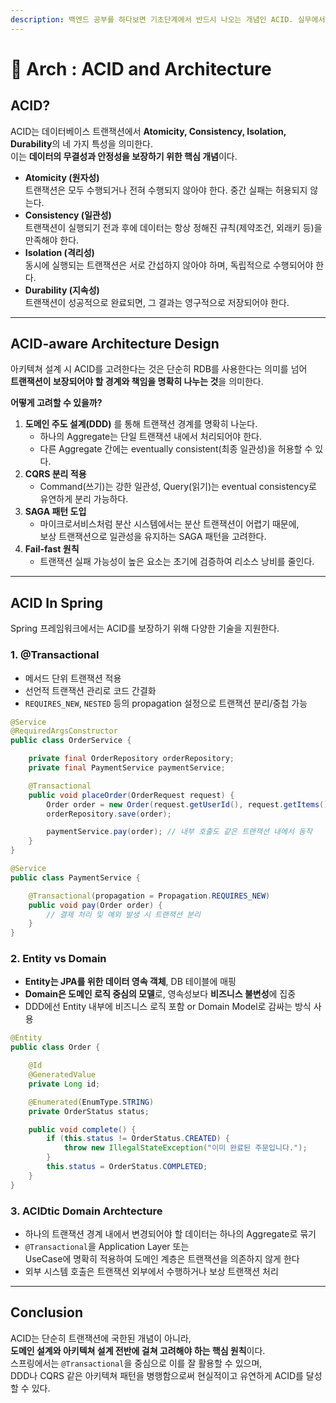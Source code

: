 ```yaml
---
description: 백엔드 공부를 하다보면 기초단계에서 반드시 나오는 개념인 ACID. 실무에서 ACID를 보장하는 것은 생각보다 "많이" 중요하다.
---
```


# 🗿 Arch : ACID and Architecture

## ACID?

ACID는 데이터베이스 트랜잭션에서 **Atomicity, Consistency, Isolation, Durability**의 네 가지 특성을 의미한다. \
이는 **데이터의 무결성과 안정성을 보장하기 위한 핵심 개념**이다.

* **Atomicity (원자성)**\
  트랜잭션은 모두 수행되거나 전혀 수행되지 않아야 한다. 중간 실패는 허용되지 않는다.
* **Consistency (일관성)**\
  트랜잭션이 실행되기 전과 후에 데이터는 항상 정해진 규칙(제약조건, 외래키 등)을 만족해야 한다.
* **Isolation (격리성)**\
  동시에 실행되는 트랜잭션은 서로 간섭하지 않아야 하며, 독립적으로 수행되어야 한다.
* **Durability (지속성)**\
  트랜잭션이 성공적으로 완료되면, 그 결과는 영구적으로 저장되어야 한다.

***

## ACID-aware Architecture Design

아키텍쳐 설계 시 ACID를 고려한다는 것은 단순히 RDB를 사용한다는 의미를 넘어 \
**트랜잭션이 보장되어야 할 경계와 책임을 명확히 나누는 것**을 의미한다.

**어떻게 고려할 수 있을까?**

1. **도메인 주도 설계(DDD)** 를 통해 트랜잭션 경계를 명확히 나눈다.
   * 하나의 Aggregate는 단일 트랜잭션 내에서 처리되어야 한다.
   * 다른 Aggregate 간에는 eventually consistent(최종 일관성)을 허용할 수 있다.
2. **CQRS 분리 적용**
   * Command(쓰기)는 강한 일관성, Query(읽기)는 eventual consistency로 유연하게 분리 가능하다.
3. **SAGA 패턴 도입**
   * 마이크로서비스처럼 분산 시스템에서는 분산 트랜잭션이 어렵기 때문에, \
     보상 트랜잭션으로 일관성을 유지하는 SAGA 패턴을 고려한다.
4. **Fail-fast 원칙**
   * 트랜잭션 실패 가능성이 높은 요소는 초기에 검증하여 리소스 낭비를 줄인다.

***

## ACID In Spring

Spring 프레임워크에서는 ACID를 보장하기 위해 다양한 기술을 지원한다.

### **1. @Transactional**

* 메서드 단위 트랜잭션 적용
* 선언적 트랜잭션 관리로 코드 간결화
* `REQUIRES_NEW`, `NESTED` 등의 propagation 설정으로 트랜잭션 분리/중첩 가능

```java
@Service
@RequiredArgsConstructor
public class OrderService {

    private final OrderRepository orderRepository;
    private final PaymentService paymentService;

    @Transactional
    public void placeOrder(OrderRequest request) {
        Order order = new Order(request.getUserId(), request.getItems());
        orderRepository.save(order);

        paymentService.pay(order); // 내부 호출도 같은 트랜잭션 내에서 동작
    }
}

@Service
public class PaymentService {

    @Transactional(propagation = Propagation.REQUIRES_NEW)
    public void pay(Order order) {
        // 결제 처리 및 예외 발생 시 트랜잭션 분리
    }
}
```

### **2. Entity vs Domain**

* **Entity는 JPA를 위한 데이터 영속 객체**, DB 테이블에 매핑
* **Domain은 도메인 로직 중심의 모델**로, 영속성보다 **비즈니스 불변성**에 집중
* DDD에선 Entity 내부에 비즈니스 로직 포함 or Domain Model로 감싸는 방식 사용

```java
@Entity
public class Order {

    @Id
    @GeneratedValue
    private Long id;

    @Enumerated(EnumType.STRING)
    private OrderStatus status;

    public void complete() {
        if (this.status != OrderStatus.CREATED) {
            throw new IllegalStateException("이미 완료된 주문입니다.");
        }
        this.status = OrderStatus.COMPLETED;
    }
}
```

### **3. ACIDtic Domain Archtecture**

* 하나의 트랜잭션 경계 내에서 변경되어야 할 데이터는 하나의 Aggregate로 묶기
* `@Transactional`을 Application Layer 또는 \
  UseCase에 명확히 적용하여 도메인 계층은 트랜잭션을 의존하지 않게 한다
* 외부 시스템 호출은 트랜잭션 외부에서 수행하거나 보상 트랜잭션 처리

***

## Conclusion

ACID는 단순히 트랜잭션에 국한된 개념이 아니라, \
**도메인 설계와 아키텍쳐 설계 전반에 걸쳐 고려해야 하는 핵심 원칙**이다. \
스프링에서는 `@Transactional`을 중심으로 이를 잘 활용할 수 있으며, \
DDD나 CQRS 같은 아키텍쳐 패턴을 병행함으로써 현실적이고 유연하게 ACID를 달성할 수 있다.
